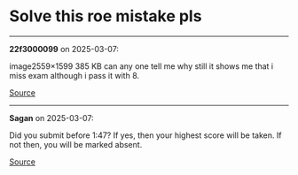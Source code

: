 # Solve this roe mistake pls


---

**22f3000099** on 2025-03-07:

image2559×1599 385 KB
can any one tell me why still it shows me that i miss exam although i pass it with 8.

[Source](https://discourse.onlinedegree.iitm.ac.in/t/solve-this-roe-mistake-pls/169352/1)

---

**Sagan** on 2025-03-07:

Did you submit before 1:47? If yes, then your highest score will be taken.
If not then, you will be marked absent.

[Source](https://discourse.onlinedegree.iitm.ac.in/t/solve-this-roe-mistake-pls/169352/2)